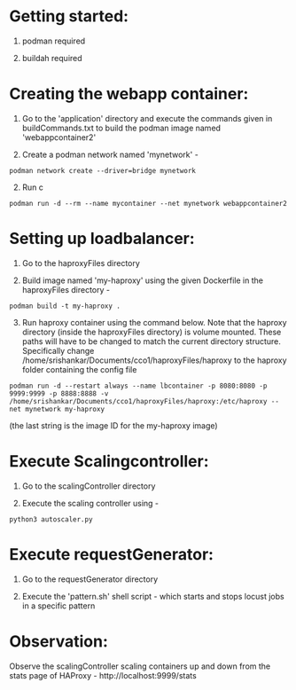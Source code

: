 Getting started:
================

1) podman required

2) buildah required



Creating the webapp container:
==============================

1) Go to the 'application' directory and execute the commands given in buildCommands.txt to build the podman image named 'webappcontainer2'

2) Create a podman network named 'mynetwork' -

 ```
podman network create --driver=bridge mynetwork
```

2) Run c
   
```
podman run -d --rm --name mycontainer --net mynetwork webappcontainer2
```


Setting up loadbalancer:
========================

1) Go to the haproxyFiles directory 

2) Build image named 'my-haproxy' using the given Dockerfile in the haproxyFiles directory - 

```
podman build -t my-haproxy .
```

3) Run haproxy container using the command below. Note that the haproxy directory (inside the haproxyFiles directory) is volume mounted. 
These paths will have to be changed to match the current directory structure. Specifically change /home/srishankar/Documents/cco1/haproxyFiles/haproxy to the haproxy folder containing the config file

```
podman run -d --restart always --name lbcontainer -p 8080:8080 -p 9999:9999 -p 8888:8888 -v /home/srishankar/Documents/cco1/haproxyFiles/haproxy:/etc/haproxy --net mynetwork my-haproxy
```
(the last string is the image ID for the my-haproxy image)



Execute Scalingcontroller:
==========================

1) Go to the scalingController directory

2) Execute the scaling controller using - 

```
python3 autoscaler.py
```


Execute requestGenerator:
=========================

1) Go to the requestGenerator directory

2) Execute the 'pattern.sh' shell script - which starts and stops locust jobs in a specific pattern



Observation:
============

Observe the scalingController scaling containers up and down from the stats page of HAProxy - http://localhost:9999/stats
